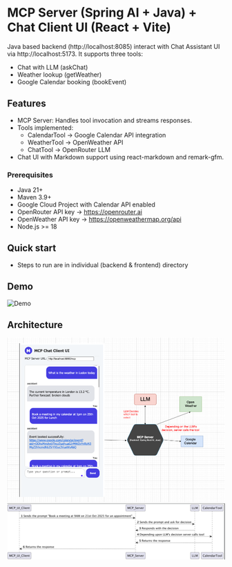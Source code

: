 # MCP Server (Spring AI + Java) + Chat Client UI (React + Vite)
Java based backend (http://localhost:8085) interact with Chat Assistant UI via http://localhost:5173.
It supports three tools:
- Chat with LLM (askChat)
- Weather lookup (getWeather)
- Google Calendar booking (bookEvent)

## Features
- MCP Server: Handles tool invocation and streams responses.
- Tools implemented:
    - CalendarTool → Google Calendar API integration
    - WeatherTool → OpenWeather API
    - ChatTool → OpenRouter LLM
- Chat UI with Markdown support using react-markdown and remark-gfm.

### Prerequisites
- Java 21+
- Maven 3.9+
- Google Cloud Project with Calendar API enabled
- OpenRouter API key → https://openrouter.ai
- OpenWeather API key → https://openweathermap.org/api
- Node.js >= 18

## Quick start
- Steps to run are in individual (backend & frontend) directory

## Demo
![Demo](demo/demo.gif)

## Architecture
![Architecture](demo/Architecture.png)
![SequenceFlow](demo/SequenceFlow.png)
